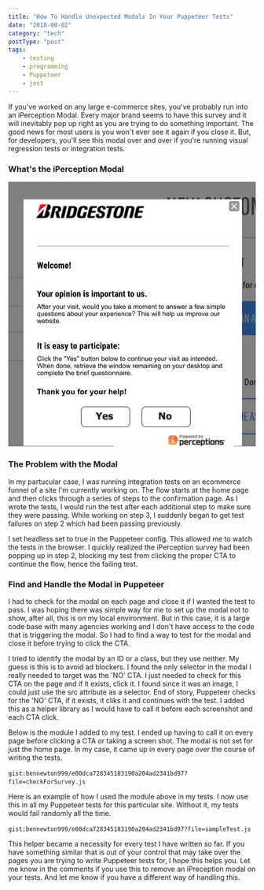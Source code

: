 ```yaml
---
title: "How To Handle Unexpected Modals In Your Puppeteer Tests"
date: "2018-08-02"
category: "tech"
postType: "post"
tags:
    - testing
    - programming
    - Puppeteer
    - jest
---
```


If you've worked on any large e-commerce sites, you've probably run into an iPerception Modal. Every major brand seems to have this survey and it will inevitably pop up right as you are trying to do something important. The good news for most users is you won't ever see it again if you close it. But, for developers, you'll see this modal over and over if you're running visual regression tests or integration tests.

### What's the iPerception Modal

![iPerception Modal](./iperceptionModal.png 'iPerception Modal')

### The Problem with the Modal

In my partucular case, I was running integration tests on an ecommerce funnel of a site I'm currently working on. The flow starts at the home page and then clicks through a series of steps to the confirmation page. As I wrote the tests, I would run the test after each additional step to make sure they were passing. While working on step 3, I suddenly began to get test failures on step 2 which had been passing previously.

I set headless set to true in the Puppeteer config. This allowed me to watch the tests in the browser. I quickly realized the iPerception survey had been popping up in step 2, blocking my test from clicking the proper CTA to continue the flow, hence the failing test.

### Find and Handle the Modal in Puppeteer

I had to check for the modal on each page and close it if I wanted the test to pass. I was hoping there was simple way for me to set up the modal not to show, after all, this is on my local environment. But in this case, it is a large code base with many agencies working and I don't have access to the code that is triggering the modal. So I had to find a way to test for the modal and close it before trying to click the CTA.

I tried to identify the modal by an ID or a class, but they use neither. My guess is this is to avoid ad blockers. I found the only selector in the modal I really needed to target was the 'NO' CTA. I just needed to check for this CTA on the page and if it exists, click it. I found since it was an image, I could just use the src attribute as a selector. End of story, Puppeteer checks for the 'NO' CTA, if it exists, it cliks it and continues with the test. I added this as a helper library as I would have to call it before each screenshot and each CTA click.

Below is the module I added to my test. I ended up having to call it on every page before clicking a CTA or taking a screen shot. The modal is not set for just the home page. In my case, it came up in every page over the course of writing the tests.

`gist:bennewton999/e00dca728345183190a204ad2341bd97?file=checkForSurvey.js`

Here is an example of how I used the module above in my tests. I now use this in all my Puppeteer tests for this particular site. Without it, my tests would fail randomly all the time.

`gist:bennewton999/e00dca728345183190a204ad2341bd97?file=sampleTest.js`

This helper became a necessity for every test I have written so far. If you have something similar that is out of your control that may take over the pages you are trying to write Puppeteer tests for, I hope this helps you. Let me know in the comments if you use this to remove an iPreception modal on your tests. And let me know if you have a different way of handling this.
